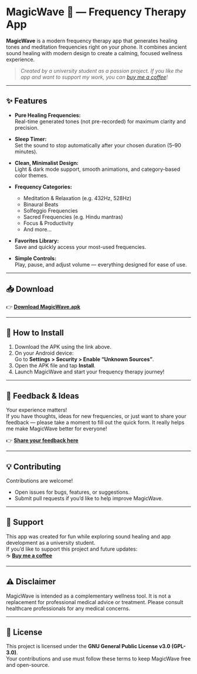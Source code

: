 # MagicWave 🎵 — Frequency Therapy App

**MagicWave** is a modern frequency therapy app that generates healing tones and meditation frequencies right on your phone. It combines ancient sound healing with modern design to create a calming, focused wellness experience.

> *Created by a university student as a passion project. If you like the app and want to support my work, you can [buy me a coffee](https://coff.ee/suryanshkapoor)!*

---

## ✨ Features

- **Pure Healing Frequencies:**  
  Real-time generated tones (not pre-recorded) for maximum clarity and precision.

- **Sleep Timer:**  
  Set the sound to stop automatically after your chosen duration (5–90 minutes).

- **Clean, Minimalist Design:**  
  Light & dark mode support, smooth animations, and category-based color themes.

- **Frequency Categories:**  
  - Meditation & Relaxation (e.g. 432Hz, 528Hz)  
  - Binaural Beats  
  - Solfeggio Frequencies  
  - Sacred Frequencies (e.g. Hindu mantras)  
  - Focus & Productivity  
  - And more…

- **Favorites Library:**  
  Save and quickly access your most-used frequencies.

- **Simple Controls:**  
  Play, pause, and adjust volume — everything designed for ease of use.

---

## 📥 Download

👉 [**Download MagicWave.apk**](./MagicWave.apk)

---

## 🚀 How to Install

1. Download the APK using the link above.
2. On your Android device:  
   Go to **Settings > Security > Enable “Unknown Sources”**.
3. Open the APK file and tap **Install**.
4. Launch MagicWave and start your frequency therapy journey!

---

## 📝 Feedback & Ideas

Your experience matters!  
If you have thoughts, ideas for new frequencies, or just want to share your feedback — please take a moment to fill out the quick form. It really helps me make MagicWave better for everyone!

👉 [**Share your feedback here**](https://docs.google.com/forms/d/e/1FAIpQLSfNjBWki6XXiSkFDmzAYZwCUyO4wdinM2DZ76ZtNiTcaL5oEg/viewform?usp=header)

---

## 💡 Contributing

Contributions are welcome!  
- Open issues for bugs, features, or suggestions.  
- Submit pull requests if you’d like to help improve MagicWave.

---

## 🙏 Support

This app was created for fun while exploring sound healing and app development as a university student.  
If you’d like to support this project and future updates:  
☕ [**Buy me a coffee**](https://coff.ee/suryanshkapoor)

---

## ⚠️ Disclaimer

MagicWave is intended as a complementary wellness tool. It is not a replacement for professional medical advice or treatment. Please consult healthcare professionals for any medical concerns.

---

## 📜 License

This project is licensed under the **GNU General Public License v3.0 (GPL-3.0)**.  
Your contributions and use must follow these terms to keep MagicWave free and open-source.
